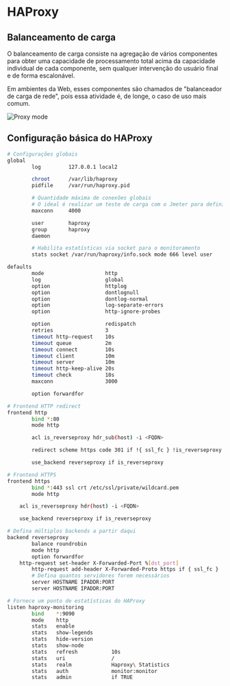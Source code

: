 # HAProxy

## Balanceamento de carga

O balanceamento de carga consiste na agregação de vários componentes para obter uma capacidade de processamento total acima da capacidade individual de cada componente, sem qualquer intervenção do usuário final e de forma escalonável.

Em ambientes da Web, esses componentes são chamados de "balanceador de carga de rede", pois essa atividade é, de longe, o caso de uso mais comum.

![Proxy mode](../tips\_and\_tricks/haproxy/haproxy-pmode.png)

## Configuração básica do HAProxy

```bash
# Configurações globais
global
        log         127.0.0.1 local2

        chroot      /var/lib/haproxy
        pidfile     /var/run/haproxy.pid

        # Quantidade máxima de conexões globais
        # O ideal é realizar um teste de carga com o Jmeter para definir este número
        maxconn     4000

        user        haproxy
        group       haproxy
        daemon

        # Habilita estatísticas via socket para o monitoramento
        stats socket /var/run/haproxy/info.sock mode 666 level user

defaults
        mode                    http
        log                     global
        option                  httplog
        option                  dontlognull
        option                  dontlog-normal
        option                  log-separate-errors
        option                  http-ignore-probes

        option                  redispatch
        retries                 3
        timeout http-request    10s
        timeout queue           2m
        timeout connect         10s
        timeout client          10m
        timeout server          10m
        timeout http-keep-alive 20s
        timeout check           10s
        maxconn                 3000

        option forwardfor

# Frontend HTTP redirect
frontend http
        bind *:80
        mode http

        acl is_reverseproxy hdr_sub(host) -i <FQDN>

        redirect scheme https code 301 if !{ ssl_fc } !is_reverseproxy

        use_backend reverseproxy if is_reverseproxy

# Frontend HTTPS
frontend https
        bind *:443 ssl crt /etc/ssl/private/wildcard.pem
        mode http

    acl is_reverseproxy hdr(host) -i <FQDN>

    use_backend reverseproxy if is_reverseproxy

# Defina múltiplos backends a partir daqui
backend reverseproxy
        balance roundrobin
        mode http
        option forwardfor
    http-request set-header X-Forwarded-Port %[dst_port]
        http-request add-header X-Forwarded-Proto https if { ssl_fc }
        # Defina quantos servidores forem necessários
        server HOSTNAME IPADDR:PORT
        server HOSTNAME IPADDR:PORT

# Fornece um ponto de estatísticas do HAProxy
listen haproxy-monitoring
        bind    *:9090
        mode    http
        stats   enable
        stats   show-legends
        stats   hide-version
        stats   show-node
        stats   refresh           10s
        stats   uri               /
        stats   realm             Haproxy\ Statistics
        stats   auth              monitor:monitor
        stats   admin             if TRUE
```
